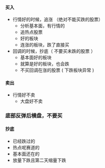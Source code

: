 #### 买入

- 行情好的时候，追涨 （绝对不能买跌的股票）
    - 分析基本面，有行情的
    - 追热点股票
    - 好的板块
    - 连涨的板块，跌了直接买
- 回调的时候，抄底（ 不要买未跌的股票 ）
    - 基本面好的板块
    - 就算是好的板块，也会跌
    - 不买回调在涨的股票 ( 下跌板块异常 )

#### 卖出

- 行情好不卖
    - 大盘好不卖

### 底部反弹后横盘，不要买

#### 抄底

- 已经跌过的
- 热点呢赛道的
- 基本面还在的
- 放量下跌且第二天缩量下跌





